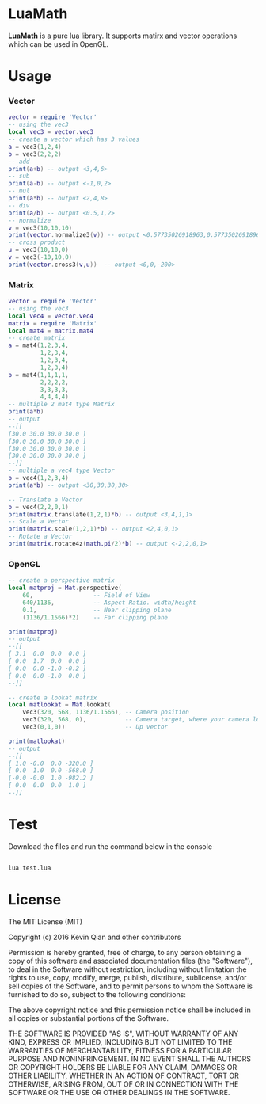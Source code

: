 # LuaMath

**LuaMath** is a pure lua library. It supports matirx and vector operations which can be used in OpenGL.

# Usage

### Vector

```lua
vector = require 'Vector'
-- using the vec3
local vec3 = vector.vec3
-- create a vector which has 3 values
a = vec3(1,2,4)
b = vec3(2,2,2)
-- add
print(a+b) -- output <3,4,6>
-- sub
print(a-b) -- output <-1,0,2>
-- mul
print(a*b) -- output <2,4,8>
-- div
print(a/b) -- output <0.5,1,2>
-- normalize
v = vec3(10,10,10)
print(vector.normalize3(v)) -- output <0.57735026918963,0.57735026918963,0.57735026918963>
-- cross product
u = vec3(10,10,0)
v = vec3(-10,10,0)
print(vector.cross3(v,u))  -- output <0,0,-200>
```

### Matrix

```lua
vector = require 'Vector'
-- using the vec3
local vec4 = vector.vec4
matrix = require 'Matrix'
local mat4 = matrix.mat4
-- create matrix
a = mat4(1,2,3,4,
         1,2,3,4,
         1,2,3,4,
         1,2,3,4)
b = mat4(1,1,1,1,
         2,2,2,2,
         3,3,3,3,
         4,4,4,4)
-- multiple 2 mat4 type Matrix
print(a*b)
-- output
--[[
[30.0 30.0 30.0 30.0 ]
[30.0 30.0 30.0 30.0 ]
[30.0 30.0 30.0 30.0 ]
[30.0 30.0 30.0 30.0 ]
--]]
-- multiple a vec4 type Vector
b = vec4(1,2,3,4)
print(a*b) -- output <30,30,30,30>

-- Translate a Vector
b = vec4(2,2,0,1)
print(matrix.translate(1,2,1)*b) -- output <3,4,1,1>
-- Scale a Vector
print(matrix.scale(1,2,1)*b) -- output <2,4,0,1>
-- Rotate a Vector
print(matrix.rotate4z(math.pi/2)*b) -- output <-2,2,0,1>
```

### OpenGL
```lua
-- create a perspective matrix
local matproj = Mat.perspective(
	60,                 -- Field of View
	640/1136,           -- Aspect Ratio. width/height
	0.1,                -- Near clipping plane
	(1136/1.1566)*2)    -- Far clipping plane

print(matproj)
-- output
--[[
[ 3.1  0.0  0.0  0.0 ]
[ 0.0  1.7  0.0  0.0 ]
[ 0.0  0.0 -1.0 -0.2 ]
[ 0.0  0.0 -1.0  0.0 ]
--]]

-- create a lookat matrix
local matlookat = Mat.lookat(
	vec3(320, 568, 1136/1.1566), -- Camera position
	vec3(320, 568, 0),           -- Camera target, where your camera look at
	vec3(0,1,0))                 -- Up vector

print(matlookat)
-- output
--[[
[ 1.0 -0.0  0.0 -320.0 ]
[ 0.0  1.0  0.0 -568.0 ]
[-0.0 -0.0  1.0 -982.2 ]
[ 0.0  0.0  0.0  1.0 ]
--]]
```



# Test

Download the files and run the command below in the console

```bash

lua test.lua

```

# License

The MIT License (MIT)

Copyright (c) 2016 Kevin Qian and other contributors

Permission is hereby granted, free of charge, to any person obtaining a copy of this software and associated documentation files (the "Software"), to deal in the Software without restriction, including without limitation the rights to use, copy, modify, merge, publish, distribute, sublicense, and/or sell copies of the Software, and to permit persons to whom the Software is furnished to do so, subject to the following conditions:

The above copyright notice and this permission notice shall be included in all copies or substantial portions of the Software.

THE SOFTWARE IS PROVIDED "AS IS", WITHOUT WARRANTY OF ANY KIND, EXPRESS OR IMPLIED, INCLUDING BUT NOT LIMITED TO THE WARRANTIES OF MERCHANTABILITY, FITNESS FOR A PARTICULAR PURPOSE AND NONINFRINGEMENT. IN NO EVENT SHALL THE AUTHORS OR COPYRIGHT HOLDERS BE LIABLE FOR ANY CLAIM, DAMAGES OR OTHER LIABILITY, WHETHER IN AN ACTION OF CONTRACT, TORT OR OTHERWISE, ARISING FROM, OUT OF OR IN CONNECTION WITH THE SOFTWARE OR THE USE OR OTHER DEALINGS IN THE SOFTWARE.
